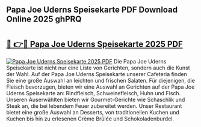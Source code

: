 ## Papa Joe Uderns Speisekarte PDF Download Online 2025 ghPRQ

# <h2><a href="http://gc9k5j.nevu.top/?p=Papa+Joe+Uderns+Speisekarte">🔗 👉🔴 Papa Joe Uderns Speisekarte 2025 PDF</a></h2>

[![Papa Joe Uderns Speisekarte 2025 PDF](https://i.imgur.com/dBaPXMq.png)](http://gc9k5j.nevu.top/?p=Papa+Joe+Uderns+Speisekarte)
Die Papa Joe Uderns Speisekarte ist nicht nur eine Liste von Gerichten, sondern auch die Kunst der Wahl. Auf der Papa Joe Uderns Speisekarte unserer Cafeteria finden Sie eine große Auswahl an leichten und frischen Salaten. Für diejenigen, die Fleisch bevorzugen, bieten wir eine Auswahl an Gerichten auf der Papa Joe Uderns Speisekarte an: Rindfleisch, Schweinefleisch, Huhn und Fisch. Unseren Auserwählten bieten wir Gourmet-Gerichte wie Schaschlik und Steak an, die bei lebendem Feuer zubereitet werden. Unser Restaurant bietet eine große Auswahl an Desserts, von traditionellen Kuchen und Kuchen bis hin zu erlesenen Crème Brûlée und Schokoladenburdel.
